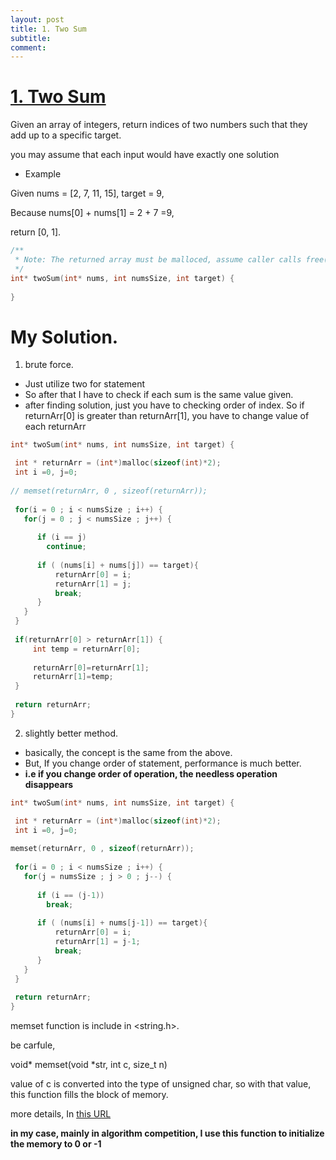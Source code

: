 ```yaml
---
layout: post
title: 1. Two Sum
subtitle:
comment:
---
```

 
# [1. Two Sum](https://leetcode.com/problems/two-sum/)
 
Given an array of integers, return indices of two numbers such that they add up to a specific target. 
 
you may assume that each input would have exactly one solution  

 - Example
 
  Given nums = [2, 7, 11, 15], target = 9, 
  
  Because nums[0] + nums[1] = 2 + 7 =9, 
  
  return [0, 1].

```c
/**
 * Note: The returned array must be malloced, assume caller calls free().
 */
int* twoSum(int* nums, int numsSize, int target) {
    
}
```

# My Solution. 

 1. brute force.
 
  - Just utilize two for statement 
  - So after that I have to check if each sum is the same value given.
  - after finding solution, just you have to checking order of index. 
   So if returnArr[0] is greater than  returnArr[1], you have to change value of each returnArr 
 
```c
int* twoSum(int* nums, int numsSize, int target) {

 int * returnArr = (int*)malloc(sizeof(int)*2);
 int i =0, j=0;
 
// memset(returnArr, 0 , sizeof(returnArr)); 
 
 for(i = 0 ; i < numsSize ; i++) {
   for(j = 0 ; j < numsSize ; j++) {
   
      if (i == j)
        continue; 
      
      if ( (nums[i] + nums[j]) == target){
          returnArr[0] = i;
          returnArr[1] = j;
          break;
      }
   }
 }
 
 if(returnArr[0] > returnArr[1]) {
     int temp = returnArr[0];
     
     returnArr[0]=returnArr[1];
     returnArr[1]=temp;
 }
  
 return returnArr;
}  
```

 2. slightly better method. 
 
  - basically, the concept is the same from the above. 
  - But, If you change order of statement, performance is much better.
  - **i.e if you change order of operation, the needless operation disappears**
  

```c
int* twoSum(int* nums, int numsSize, int target) {

 int * returnArr = (int*)malloc(sizeof(int)*2);
 int i =0, j=0;
 
memset(returnArr, 0 , sizeof(returnArr)); 
 
 for(i = 0 ; i < numsSize ; i++) {
   for(j = numsSize ; j > 0 ; j--) {
   
      if (i == (j-1))
        break; 
      
      if ( (nums[i] + nums[j-1]) == target){
          returnArr[0] = i;
          returnArr[1] = j-1;
          break;
      }
   }
 }
   
 return returnArr;
}  
```  
   memset function is include in <string.h>.
   
   be carfule, 
   
   void* memset(void *str, int c, size_t n) 
   
   value of c is converted into the type of unsigned char, so with that value, this function fills the block of memory.
   
   more details, In [this URL](https://www.tutorialspoint.com/c_standard_library/c_function_memset.htm)
   
   **in my case, mainly in algorithm competition, I use this function to initialize the memory to 0 or -1**
   

